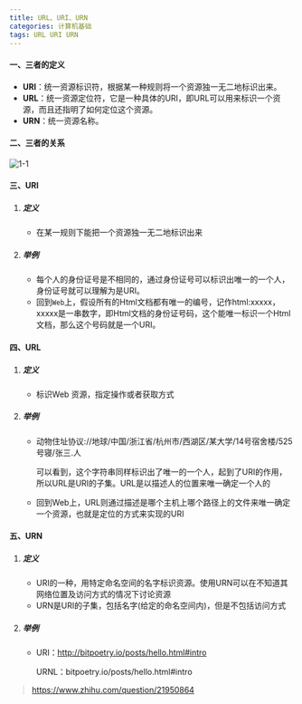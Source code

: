 ```yaml
---
title: URL、URI、URN
categories: 计算机基础
tags: URL URI URN
---
```


#### 一、三者的定义

- **URI**：统一资源标识符，根据某一种规则将一个资源独一无二地标识出来。
- **URL**：统一资源定位符，它是一种具体的URI，即URL可以用来标识一个资源，而且还指明了如何定位这个资源。
- **URN**：统一资源名称。


#### 二、三者的关系

![1-1](1-1.png)

<!-- more -->

#### 三、URI

1. ##### 定义

   - 在某一规则下能把一个资源独一无二地标识出来

2. ##### 举例

   - 每个人的身份证号是不相同的，通过身份证号可以标识出唯一的一个人，身份证号就可以理解为是URI。
   - 回到`Web`上，假设所有的Html文档都有唯一的编号，记作html:xxxxx，xxxxx是一串数字，即Html文档的身份证号码，这个能唯一标识一个Html文档，那么这个号码就是一个URI。


#### 四、URL

1. ##### 定义

   - 标识Web 资源，指定操作或者获取方式

2. ##### 举例

   - 动物住址协议://地球/中国/浙江省/杭州市/西湖区/某大学/14号宿舍楼/525号寝/张三.人

     可以看到，这个字符串同样标识出了唯一的一个人，起到了URI的作用，所以URL是URI的子集。URL是以描述人的位置来唯一确定一个人的

   - 回到Web上，URL则通过描述是哪个主机上哪个路径上的文件来唯一确定一个资源，也就是定位的方式来实现的URI


#### 五、URN

1. ##### 定义

   - URI的一种，用特定命名空间的名字标识资源。使用URN可以在不知道其网络位置及访问方式的情况下讨论资源
   - URN是URI的子集，包括名字(给定的命名空间内)，但是不包括访问方式

2. ##### 举例

   - URI：http://bitpoetry.io/posts/hello.html#intro

     URNL：bitpoetry.io/posts/hello.html#intro

> https://www.zhihu.com/question/21950864
